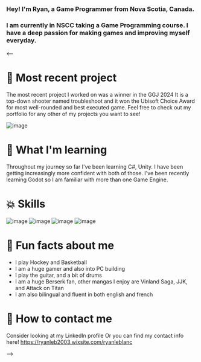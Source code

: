### Hey! I'm Ryan, a Game Programmer from Nova Scotia, Canada. 
### I am currently in NSCC taking a Game Programming course. I have a deep passion for making games and improving myself everyday.

<--
# 👾 Most recent project 
The most recent project I worked on was a winner in the GGJ 2024
It is a top-down shooter named troubleshoot and it won the Ubisoft Choice Award for most well-rounded and best executed game.
Feel free to check out my portfolio for any other of my projects you want to see!

![image](https://github.com/RyanLeB/RyanLeB/assets/122310498/a24a6c4f-dad6-4763-a166-c24eb1ee5c90)

  
 # 🧌 What I'm learning
 Throughout my journey so far I've been learning C#, Unity. I have been getting increasingly more confident with both of those. 
 I've been recently learning Godot so I am familiar with more than one Game Engine. 


# 💥 Skills
![image](https://github.com/RyanLeB/RyanLeB/assets/122310498/d9a6f344-bc3f-4cf5-87d4-c0f5898d6948) ![image](https://github.com/RyanLeB/RyanLeB/assets/122310498/73aa205a-b13b-48dd-b209-be1b900177a4) ![image](https://github.com/RyanLeB/RyanLeB/assets/122310498/ac556187-24d8-4fa3-b7f6-d7bfe9ae200d) ![image](https://github.com/RyanLeB/RyanLeB/assets/122310498/afb320da-4e7d-4d11-89a2-4fa81dde0dfd)


# 💭 Fun facts about me
- I play Hockey and Basketball 
- I am a huge gamer and also into PC building
- I play the guitar, and a bit of drums
- I am a huge Berserk fan, other mangas I enjoy are Vinland Saga, JJK, and Attack on Titan
- I am also bilingual and fluent in both english and french


# 🔔 How to contact me 
Consider looking at my LinkedIn profile
Or you can find my contact info here! https://ryanleb2003.wixsite.com/ryanleblanc 


  


-->
